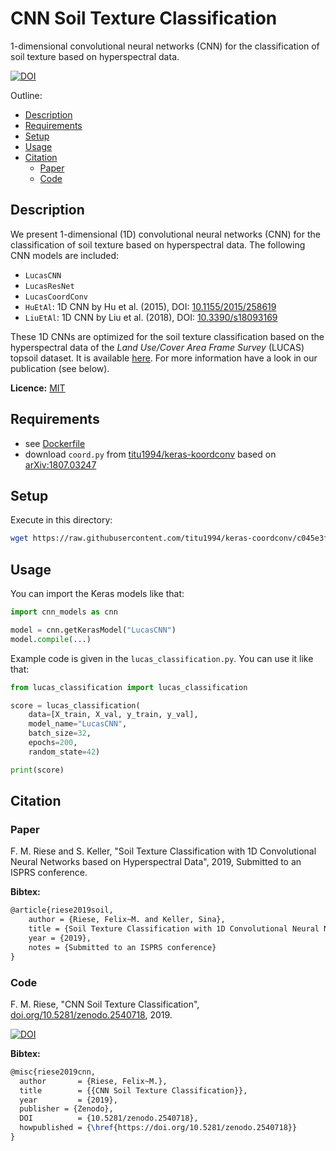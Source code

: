 # CNN Soil Texture Classification

1-dimensional convolutional neural networks (CNN) for the classification of soil texture based on hyperspectral data.

[![DOI](https://zenodo.org/badge/DOI/10.5281/zenodo.2540718.svg)](https://doi.org/10.5281/zenodo.2540718)

Outline:

  * [Description](#description)
  * [Requirements](#requirements)
  * [Setup](#setup)
  * [Usage](#usage)
  * [Citation](#citation)
    + [Paper](#paper)
    + [Code](#code)

## Description

We present 1-dimensional (1D) convolutional neural networks (CNN) for the classification of soil texture based on hyperspectral data. The following CNN models are included:

* `LucasCNN`
* `LucasResNet`
* `LucasCoordConv`
* `HuEtAl`: 1D CNN by Hu et al. (2015), DOI: [10.1155/2015/258619](http://dx.doi.org/10.1155/2015/258619)
* `LiuEtAl`: 1D CNN by Liu et al. (2018), DOI: [10.3390/s18093169](https://dx.doi.org/10.3390%2Fs18093169)

These 1D CNNs are optimized for the soil texture classification based on the hyperspectral data of the *Land Use/Cover Area Frame Survey* (LUCAS) topsoil dataset. It is available [here](https://esdac.jrc.ec.europa.eu/projects/lucas). For more information have a look in our publication (see below).

**Licence:** [MIT](LICENSE)

## Requirements

* see [Dockerfile](Dockerfile)
* download `coord.py` from [titu1994/keras-koordconv](https://github.com/titu1994/keras-coordconv) based on [arXiv:1807.03247](https://arxiv.org/abs/1807.03247)

## Setup

Execute in this directory:

```bash
wget https://raw.githubusercontent.com/titu1994/keras-coordconv/c045e3f1ff7dabd4060f515e4b900263eddf1723/coord.py .
```

## Usage

You can import the Keras models like that:

```python
import cnn_models as cnn

model = cnn.getKerasModel("LucasCNN")
model.compile(...)

```

Example code is given in the `lucas_classification.py`. You can use it like that:

```python
from lucas_classification import lucas_classification

score = lucas_classification(
    data=[X_train, X_val, y_train, y_val],
    model_name="LucasCNN",
    batch_size=32,
    epochs=200,
    random_state=42)

print(score)
```

## Citation

### Paper

F. M. Riese and S. Keller, "Soil Texture Classification with 1D Convolutional Neural Networks based on Hyperspectral Data", 2019, Submitted to an ISPRS conference.

**Bibtex:**

```tex
@article{riese2019soil,
    author = {Riese, Felix~M. and Keller, Sina},
    title = {Soil Texture Classification with 1D Convolutional Neural Networks based on Hyperspectral Data},
    year = {2019},
    notes = {Submitted to an ISPRS conference}
}
```

### Code

F. M. Riese, "CNN Soil Texture Classification", [doi.org/10.5281/zenodo.2540718](doi.org/10.5281/zenodo.2540718), 2019.

[![DOI](https://zenodo.org/badge/DOI/10.5281/zenodo.2540718.svg)](https://doi.org/10.5281/zenodo.2540718)

**Bibtex:**

```tex
@misc{riese2019cnn,
  author       = {Riese, Felix~M.},
  title        = {{CNN Soil Texture Classification}},
  year         = {2019},
  publisher = {Zenodo},
  DOI          = {10.5281/zenodo.2540718},
  howpublished = {\href{https://doi.org/10.5281/zenodo.2540718}}
}
```
